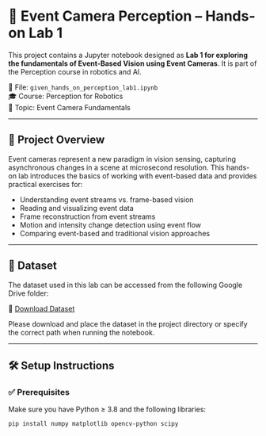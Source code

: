 # 🧠 Event Camera Perception – Hands-on Lab 1

This project contains a Jupyter notebook designed as **Lab 1 for exploring the fundamentals of Event-Based Vision using Event Cameras**. It is part of the Perception course in robotics and AI.

📁 File: `given_hands_on_perception_lab1.ipynb`  
🎓 Course: Perception for Robotics  
🔬 Topic: Event Camera Fundamentals  

---

## 📌 Project Overview

Event cameras represent a new paradigm in vision sensing, capturing asynchronous changes in a scene at microsecond resolution. This hands-on lab introduces the basics of working with event-based data and provides practical exercises for:

- Understanding event streams vs. frame-based vision
- Reading and visualizing event data
- Frame reconstruction from event streams
- Motion and intensity change detection using event flow
- Comparing event-based and traditional vision approaches

---

## 📂 Dataset

The dataset used in this lab can be accessed from the following Google Drive folder:

🔗 [Download Dataset](https://drive.google.com/drive/folders/1tCNAaVO-GMZh2o2z6vUaNSqhjgWZGaWt?usp=sharing)

Please download and place the dataset in the project directory or specify the correct path when running the notebook.

---

## 🛠️ Setup Instructions

### ✅ Prerequisites

Make sure you have Python ≥ 3.8 and the following libraries:

```bash
pip install numpy matplotlib opencv-python scipy
